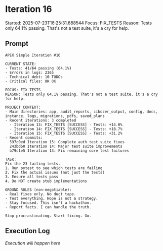 # Iteration 16

Started: 2025-07-23T16:25:31.688544
Focus: FIX_TESTS
Reason: Tests only 64.1% passing. That's not a test suite, it's a cry for help.

## Prompt

```
APEX Simple Iteration #16

CURRENT STATE:
- Tests: 41/64 passing (64.1%)
- Errors in logs: 2365
- Technical debt: 10 TODOs
- Critical files: OK OK

FOCUS: FIX_TESTS
REASON: Tests only 64.1% passing. That's not a test suite, it's a cry for help.

PROJECT CONTEXT:
- Main directories: app, audit_reports, cibozer_output, config, docs, instance, logs, migrations, pdfs, saved_plans
- Recent iterations: 3 completed
  - Iteration 13: FIX_TESTS [SUCCESS] - Tests: +14.0%
  - Iteration 14: FIX_TESTS [SUCCESS] - Tests: +18.7%
  - Iteration 15: FIX_TESTS [SUCCESS] - Tests: +31.2%
- Recent commits:
  597c0ed Iteration 15: Complete auth test suite fixes
  243bd60 Iteration 14: Major test suite improvements
  b79c1e5 Iteration 13: Fix remaining core test failures

TASK:
Fix the 23 failing tests.
1. Run pytest to see which tests are failing
2. Fix the actual issues (not just the tests)
3. Ensure all tests pass
4. Do NOT create stub implementations

GROUND RULES (non-negotiable):
- Real fixes only. No duct tape.
- Test everything. Hope is not a strategy.
- Stay focused. This isn't a hackathon.
- Report facts. I can handle the truth.

Stop procrastinating. Start fixing. Go.
```

## Execution Log

_Execution will happen here_
